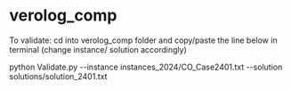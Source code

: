 # verolog_comp

To validate: cd into verolog_comp folder and copy/paste the line below in terminal (change instance/ solution accordingly)

python Validate.py --instance instances_2024/CO_Case2401.txt --solution solutions/solution_2401.txt
